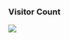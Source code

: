 




### Visitor Count
  <img src="https://profile-counter.glitch.me/warrayquipsome/count.svg" />
</p>







